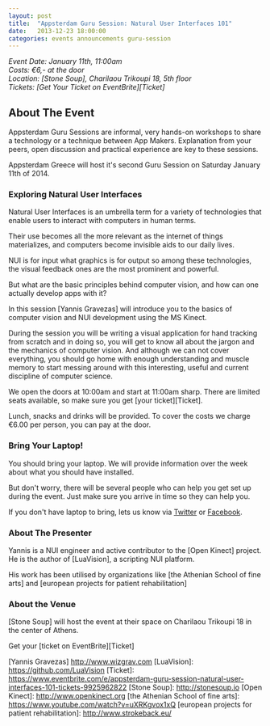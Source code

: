 ```yaml
---
layout: post
title:  "Appsterdam Guru Session: Natural User Interfaces 101"
date:   2013-12-23 18:00:00
categories: events announcements guru-session
---
```


_Event Date: January 11th, 11:00am_  
_Costs: €6,- at the door_  
_Location: [Stone Soup], Charilaou Trikoupi 18, 5th floor_  
_Tickets: [Get Your Ticket on EventBrite][Ticket]_  

## About The Event

Appsterdam Guru Sessions are informal, very hands-on workshops to share a technology or a technique between App Makers. Explanation from your peers, open discussion and practical experience are key to these sessions.

Appsterdam Greece will host it's second Guru Session on Saturday January 11th of 2014.


### Exploring Natural User Interfaces

Natural User Interfaces is an umbrella term for a variety of technologies that enable users to interact with computers in human terms.

Their use becomes all the more relevant as the internet of things materializes, and computers become invisible aids to our daily lives.

NUI is for input what graphics is for output so among these technologies, the visual feedback ones are the most prominent and powerful.

But what are the basic principles behind computer vision, and how can one actually develop apps with it?

In this session [Yannis Gravezas] will introduce you to the basics of computer vision and NUI development using the MS Kinect.

During the session you will be writing a visual application for hand tracking from scratch and in doing so, you will get to know all about the jargon and the mechanics of computer vision. And although we can not cover everything, you should go home with enough understanding and muscle memory to start messing around with this interesting, useful and current discipline of computer science.

We open the doors at 10:00am and start at 11:00am sharp. There are limited seats available, so make sure you get [your ticket][Ticket].

Lunch, snacks and drinks will be provided. To cover the costs we charge €6.00 per person, you can pay at the door.

### Bring Your Laptop!

You should bring your laptop. We will provide information over the week about what you should have installed.

But don't worry, there will be several people who can help you get set up during the event. Just make sure you arrive in time so they can help you.

If you don't have laptop to bring, lets us know via [Twitter](https://twitter.com/AppsterdamGr) or [Facebook](https://www.facebook.com/AppsterdamsGreekEmbassy).


### About The Presenter

Yannis is a NUI engineer and active contributor to the [Open Kinect] project. He is the author of [LuaVision], a scripting NUI platform.

His work has been utilised by organizations like [the Athenian School of fine arts] and [european projects for patient rehabilitation]


      

### About the Venue

[Stone Soup] will host the event at their space on Charilaou Trikoupi 18 in the center of Athens.

Get your [ticket on EventBrite][Ticket]

[Yannis Gravezas] http://www.wizgrav.com
[LuaVision]: https://github.com/LuaVision
[Ticket]: https://www.eventbrite.com/e/appsterdam-guru-session-natural-user-interfaces-101-tickets-9925962822
[Stone Soup]: http://stonesoup.io
[Open Kinect]: http://www.openkinect.org
[the Athenian School of fine arts]: https://www.youtube.com/watch?v=uXRKgvox1xQ
[european projects for patient rehabilitation]: http://www.strokeback.eu/
